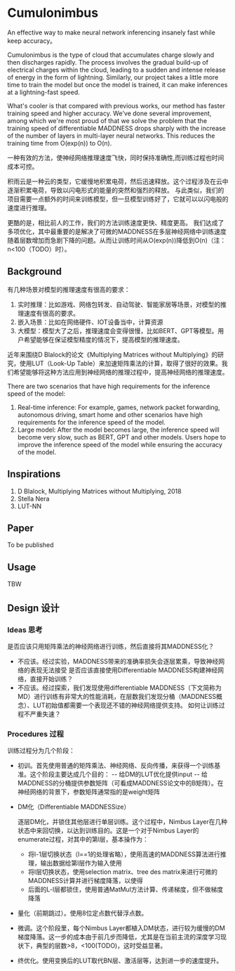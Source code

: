 # Cumulonimbus
An effective way to make neural network inferencing insanely fast while keep accuracy。

Cumulonimbus is the type of cloud that accumulates charge slowly and then discharges rapidly. The process involves the gradual build-up of electrical charges within the cloud, leading to a sudden and intense release of energy in the form of lightning.
Similarly, our project takes a little more time to train the model but once the model is trained, it can make inferences at a lightning-fast speed.

What's cooler is that compared with previous works, our method has faster training speed and higher accuracy.
We've done several improvement, among which we're most proud of that we solve the problem that the training speed of differentiable MADDNESS drops sharply with the increase of the number of layers in multi-layer neural networks. This reduces the training time from O(exp(n)) to O(n).

一种有效的方法，使神经网络推理速度飞快，同时保持准确性,而训练过程也时间成本可控。

积雨云是一种云的类型，它缓慢地积累电荷，然后迅速释放。这个过程涉及在云中逐渐积累电荷，导致以闪电形式的能量的突然和强烈的释放。
与此类似，我们的项目需要一点额外的时间来训练模型，但一旦模型训练好了，它就可以以闪电般的速度进行推理。

更酷的是，相比前人的工作，我们的方法训练速度更快、精度更高。
我们达成了多项优化，其中最重要的是解决了可微的MADDNESS在多层神经网络中训练速度随着层数增加而急剧下降的问题。从而让训练时间从O(exp(n))降低到O(n)（注：n<100（TODO）时）。

## Background
有几种场景对模型的推理速度有很高的要求：
1. 实时推理：比如游戏、网络包转发、自动驾驶、智能家居等场景，对模型的推理速度有很高的要求。
1. 嵌入场景：比如在网络硬件、IOT设备当中，计算资源
2. 大模型：模型大了之后，推理速度会变得很慢，比如BERT、GPT等模型。用户希望能够在保证模型精度的情况下，提高模型的推理速度。 

近年来围绕D Blalock的论文《Multiplying Matrices without Multiplying》的研究，使用LUT（Look-Up Table）来加速矩阵乘法的计算，取得了很好的效果。我们希望能够将这种方法应用到神经网络的推理过程中，提高神经网络的推理速度。


There are two scenarios that have high requirements for the inference speed of the model:
1. Real-time inference: For example, games, network packet forwarding, autonomous driving, smart home and other scenarios have high requirements for the inference speed of the model.
2. Large model: After the model becomes large, the inference speed will become very slow, such as BERT, GPT and other models. Users hope to improve the inference speed of the model while ensuring the accuracy of the model.

## Inspirations
1. D Blalock, Multiplying Matrices without Multiplying, 2018
2. Stella Nera
3. LUT-NN

## Paper
To be published

## Usage
TBW

## Design 设计
### Ideas 思考
是否应该只用矩阵乘法的神经网络进行训练，然后直接将其MADDNESS化？
- 不应该。经过实验，MADDNESS带来的准确率损失会逐层累乘，导致神经网络的表现无法接受
是否应该直接使用Differentiable MADDNESS构建神经网络，直接开始训练？
- 不应该。经过探索，我们发现使用differentiable MADDNESS（下文简称为MD）进行训练有非常大的性能消耗，在层数我们发现分桶（MADDNESS概念）、LUT初始值都需要一个表现还不错的神经网络提供支持。
如何让训练过程不严重失速？
### Procedures 过程
训练过程分为几个阶段：
- 初训。首先使用普通的矩阵乘法、神经网络、反向传播，来获得一个训练基准。这个阶段主要达成几个目的：
-- 给DM的LUT优化提供input
-- 给MADDNESS的分桶提供参数矩阵（可看成MADDNESS论文中的B矩阵）。在神经网络的背景下，参数矩阵通常指的是weight矩阵
- DM化（Differentiable MADDNESSize）

  逐层DM化，并锁住其他层进行单层训练。这个过程中，Nimbus Layer在几种状态中来回切换，以达到训练目的。这是一个对于Nimbus Layer的enumerate过程，对其中的第l层，基本操作为：
  - 将l-1层切换状态（l==1的处理省略），使用高速的MADDNESS算法进行推理，输出数据给第l层作为输入使用
  - 将l层切换状态，使用selection matrix、tree des matrix来进行可微的MADDNESS计算并进行梯度降落，以使得
  - 后面的L-l层都锁住，使用普通MatMul方法计算、传递梯度，但不做梯度降落
- 量化（前期跳过）。使用8位定点数代替浮点数。
- 微调。这个阶段里，每个Nimbus Layer都植入DM状态，进行较为缓慢的DM梯度降落。这一步的成本由于前几步而降低，尤其是在当前主流的深度学习现状下，典型的层数>8，<100(TODO)，这时受益显著。
- 终优化。使用变换后的LUT取代BN层、激活层等，达到进一步的速度提升。